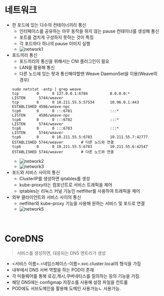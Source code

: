 # 네트워크 

- 한 포드에 있는 다수의 컨테이너끼리 통신
    - 인터페이스를 공유하는 아무 동작을 하지 않는 pause 컨테이너를 생성해 통신
    - 포트를 겹치게 구성하지 못하는 것이 특징
    - 각 포드마다 하나의 pause 이미지 실행 
    - ![network1]()
- 포드끼리 통신
    - 포드끼리의 통신을 위해서는 CNI 플러그인이 필요
    - LAN을 활용해 통신
    - 다른 노드에 있는 팟과 통신해야할땐 Weave DaemonSet을 이용(Weave의 경우)
    ```shell script
    sudo netstat -antp | grep weave
    tcp        0      0 127.0.0.1:6784          0.0.0.0:*               LISTEN      5744/weaver         
    tcp        0      0 10.211.55.5:57534       10.96.0.1:443           ESTABLISHED 4586/weave-npc      
    tcp6       0      0 :::6781                 :::*                    LISTEN      4586/weave-npc      
    tcp6       0      0 :::6782                 :::*                    LISTEN      5744/weaver         
    tcp6       0      0 :::6783                 :::*                    LISTEN      5744/weaver         
    tcp6       0      0 10.211.55.5:6783        10.211.55.7:42777       ESTABLISHED 5744/weaver        # 다른 노드와 연결  
    tcp6       0      0 10.211.55.5:6783        10.211.55.6:42547       ESTABLISHED 5744/weaver        # 다른 노드와 연결
    ``` 
    - ![network2]()
    - ![network3]()
- 포드와 서비스 사이의 통신
    - ClusterIP를 생성하면 iptables를 생성
    - kube-proxy라는 컴포넌트로 서비스 트래픽을 제어
    - iptables는 리눅스 커널 기능인 netfilter를 사용하여 트래픽을 제어
- 외부 클라이언트와 서비스 사이의 통신
    - netfilter와 kube-proxy 기능을 사용해 원하는 서비스 및 포드로 연결 
    - ![network5]()
    
<br>

# CoreDNS

> 서비스를 생성하면, 대응되는 DNS 엔트리가 생성

- <서비스 이름>.<네임스페이스-이름>.svc.cluster.local의 형식을 가짐
- 내부에서 DNS 서버 역할을 하는 POD이 존재
- 각 미들웨어를 통해 로깅,캐시,쿠버네티스를 질의하는 등의 기능을 가짐.
- 해당 DNS에는 configmap 저장소를 사용해 설정 파일을 컨트롤 
- POD에도 서브도메인을 활용해 도메인 사용가능ㄴ 사용가능.
